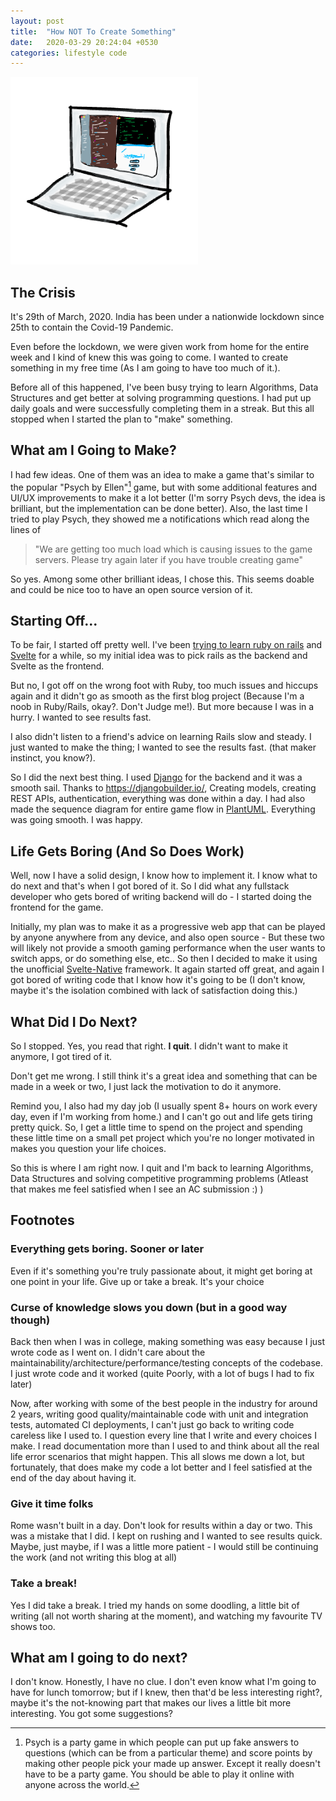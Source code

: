 ```yaml
---
layout: post
title:  "How NOT To Create Something"
date:   2020-03-29 20:24:04 +0530
categories: lifestyle code 
---
```


![My Mac](/assets/mac_doodle.png)

## The Crisis

It's 29th of March, 2020. India has been under a nationwide lockdown since 25th to contain the Covid-19 Pandemic.

Even before the lockdown, we were given work from home for the entire week and I kind of knew this was going to come. I wanted to create something in my free time (As I am going to have too much of it.).


Before all of this happened, I've been busy trying to learn Algorithms, Data Structures and get better at solving programming questions. I had put up daily goals and were successfully completing them in a streak. But this all stopped when I started the plan to "make" something. 

## What am I Going to Make?

I had few ideas. One of them was an idea to make a game that's similar to the popular "Psych by Ellen"[^1] game, but with some additional features and UI/UX improvements to make it a lot better (I'm sorry Psych devs, the idea is brilliant, but the implementation can be done better). Also, the last time I tried to play Psych, they showed me a notifications which read along the lines of

> "We are getting too much load which is causing issues to the game servers. Please try again later if you have trouble creating game"


So yes. Among some other brilliant ideas, I chose this. This seems doable and could be nice too to have an open source version of it.


## Starting Off...

To be fair, I started off pretty well. I've been [trying to learn ruby on rails](https://github.com/irshadshalu/rails-first-project) and [Svelte](/2020-02-08/experimenting-with-svelte) for a while, so my initial idea was to pick rails as the backend and Svelte as the frontend. 

But no, I got off on the wrong foot with Ruby, too much issues and hiccups again and it didn't go as smooth as the first blog project (Because I'm a noob in Ruby/Rails, okay?. Don't Judge me!). But more because I was in a hurry. I wanted to see results fast.

I also didn't listen to a friend's advice on learning Rails slow and steady. I just wanted to make the thing; I wanted to see the results fast. (that maker instinct, you know?). 

So I did the next best thing. I used [Django](https://www.djangoproject.com/) for the backend and it was a smooth sail. Thanks to https://djangobuilder.io/, Creating models, creating REST APIs, authentication, everything was done within a day. I had also made the sequence diagram for entire game flow in [PlantUML](https://plantuml.com/sequence-diagram). Everything was going smooth. I was happy. 

## Life Gets Boring (And So Does Work)

Well, now I have a solid design, I know how to implement it. I know what to do next and that's when I got bored of it. So I did what any fullstack developer who gets bored of writing backend will do - I started doing the frontend for the game. 

Initially, my plan was to make it as a progressive web app that can be played by anyone anywhere from any device, and also open source - But these two will likely not provide a smooth gaming performance when the user wants to switch apps, or do something else, etc.. So then I decided to make it using the unofficial [Svelte-Native](https://svelte-native.technology/) framework. It again started off great, and again I got bored of writing code that I know how it's going to be (I don't know, maybe it's the isolation combined with lack of satisfaction doing this.)


## What Did I Do Next?

So I stopped. Yes, you read that right. **I quit**. I didn't want to make it anymore, I got tired of it. 

Don't get me wrong. I still think it's a great idea and something that can be made in a week or two, I just lack the motivation to do it anymore.

Remind you, I also had my day job (I usually spent 8+ hours on work every day, even if I'm working from home.) and I can't go out and life gets tiring pretty quick. So, I get a little time to spend on the project and spending these little time on a small pet project which you're no longer motivated in makes you question your life choices. 


So this is where I am right now. I quit and I'm back to learning Algorithms, Data Structures and solving competitive programming problems (Atleast that makes me feel satisfied when I see an AC submission :) )


## Footnotes 

### Everything gets boring. Sooner or later

Even if it's something you're truly passionate about, it might get boring at one point in your life. Give up or take a break. It's your choice

### Curse of knowledge slows you down (but in a good way though)

Back then when I was in college, making something was easy because I just wrote code as I went on. I didn't care about the maintainability/architecture/performance/testing concepts of the codebase. I just wrote code and it worked (quite Poorly, with a lot of bugs I had to fix later)

Now, after working with some of the best people in the industry for around 2 years, writing good quality/maintainable code with unit and integration tests, automated CI deployments, I can't just go back to writing code careless like I used to. I question every line that I write and every choices I make. I read documentation more than I used to and think about all the real life error scenarios that might happen. This all slows me down a lot, but fortunately, that does make my code a lot better and I feel satisfied at the end of the day about having it. 


### Give it time folks

Rome wasn't built in a day. Don't look for results within a day or two. This was a mistake that I did. I kept on rushing and I wanted to see results quick. Maybe, just maybe, if I was a little more patient - I would still be continuing the work (and not writing this blog at all)


### Take a break!


Yes I did take a break. I tried my hands on some doodling, a little bit of writing (all not worth sharing at the moment), and watching my favourite TV shows too. 


## What am I going to do next?

I don't know. Honestly, I have no clue. I don't even know what I'm going to have for lunch tomorrow; but if I knew, then that'd be less interesting right?, maybe it's the not-knowing part that makes our lives a little bit more interesting. You got some suggestions?


[^1]: Psych is a party game in which people can put up fake answers to  questions (which can be from a particular theme) and score points by making other people pick your made up answer. Except it really doesn't have to be a party game. You should be able to play it online with anyone across the world. 
